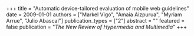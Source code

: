 +++
title = "Automatic device-tailored evaluation of mobile web guidelines"
date = 2009-01-01
authors = ["Markel Vigo", "Amaia Aizpurua", "Myriam Arrue", "Julio Abascal"]
publication_types = ["2"]
abstract = ""
featured = false
publication = "*The New Review of Hypermedia and Multimedia*"
+++

